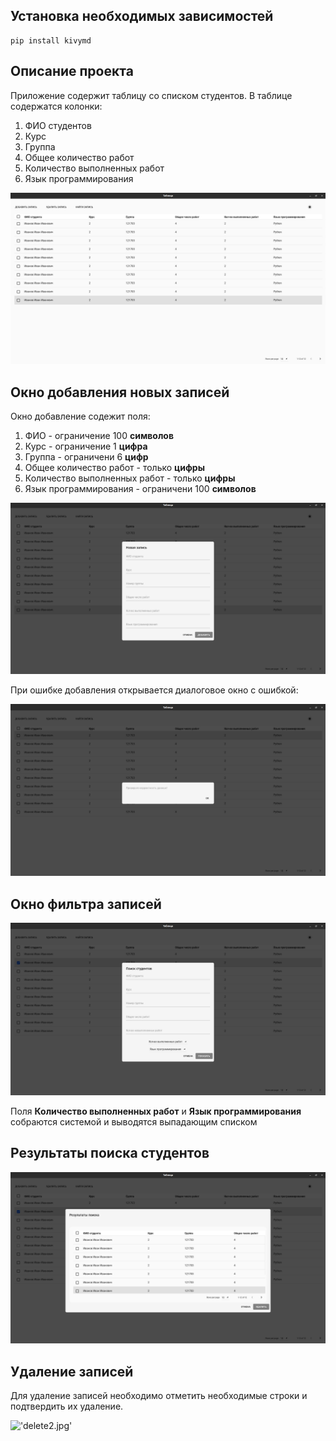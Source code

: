 ## **Установка необходимых зависимостей**

    pip install kivymd

## **Описание проекта**

Приложение содержит таблицу со списком студентов. В таблице содержатся колонки:

1. ФИО студентов
2. Курс
3. Группа
4. Общее количество работ
5. Количество выполненных работ
6.  Язык программирования

!['base_view.jpg'](https://github.com/KonstantinS343/Kivy_table/raw/master/img/base_view.jpg)

## **Окно добавления новых записей**

Окно добавление содежит поля:

1. ФИО - ограничение 100 **символов**
2. Курс - ограничение 1 **цифра**
3. Группа - ограничени 6 **цифр**
4. Общее количество работ - только **цифры**
5. Количество выполненных работ - только **цифры**
6.  Язык программирования - ограничени 100 **символов**

!['add_new.jpg'](https://github.com/KonstantinS343/Kivy_table/raw/master/img/add_new.jpg)

При ошибке добавления открывается диалоговое окно с ошибкой:

!['error.jpg'](https://github.com/KonstantinS343/Kivy_table/raw/master/img/error.jpg)

## **Окно фильтра записей**

!['filter.jpg'](https://github.com/KonstantinS343/Kivy_table/raw/master/img/filter.jpg)

Поля **Количество выполненных работ** и **Язык программирования** собраются системой и выводятся выпадающим списком

## **Результаты поиска студентов**

!['filter_result.jpg'](https://github.com/KonstantinS343/Kivy_table/raw/master/img/filter_result.jpg)

## **Удаление записей**

Для удаление записей необходимо отметить необходимые строки и подтвердить их удаление.

!['delete2.jpg'](https://github.com/KonstantinS343/Kivy_table/raw/master/img/delete2.jpg)
